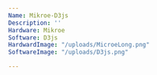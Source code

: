 ```yaml
---
Name: Mikroe-D3js
Description: ''
Hardware: Mikroe
Software: D3js
HardwardImage: "/uploads/MicroeLong.png"
SoftwareImage: "/uploads/D3js.png"

---
```

